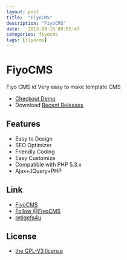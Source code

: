 ```yaml
---
layout: post
title:  "FiyoCMS"
description: "FiyoCMS"
date:   2013-09-18 09:05:47
categories: fiyocms
tags: [fiyocms]
---
```


FiyoCMS
=======

Fiyo CMS id Very easy to make template CMS 

- [Checkout Demo](http://demo.fiyo.org) 
- Download [Recent Releases](http://www.fiyo.org/download)


## Features

- Easy to Design
- SEO Optimizer
- Friendly Coding
- Easy Customize
- Compatible with PHP 5.3.x
- Ajax+JQuery+PHP

## Link

- [FiyoCMS](http://www.fiyo.org)
- [Follow @FiyoCMS](http://twitter.com/FiyoCMS)
- [@tigefa4u](http://tigefa4u.github.io)

## License

- [the GPL-V3 license](LICENSE.txt)
